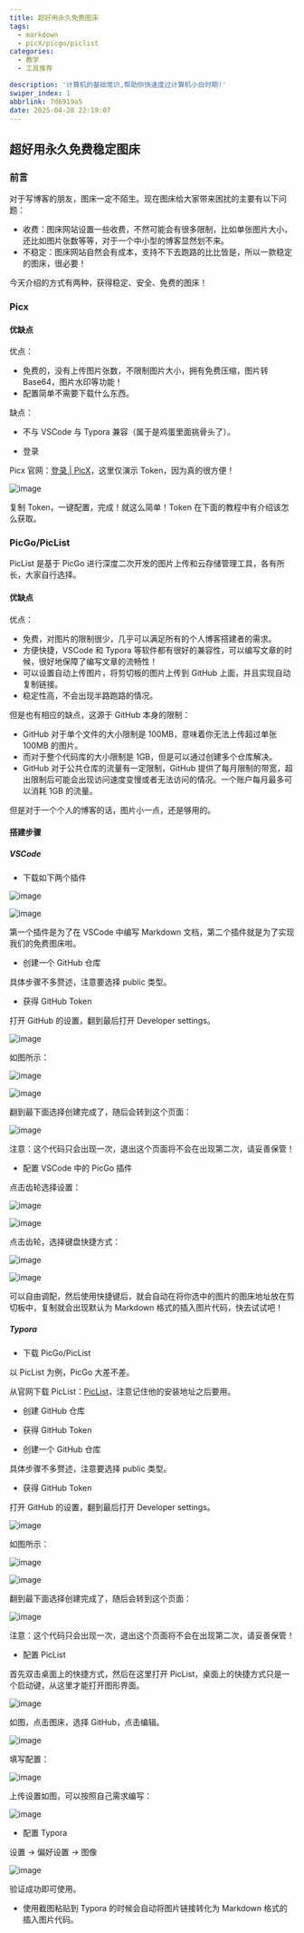 ```yaml
---
title: 超好用永久免费图床
tags:
  - markdown
  - picX/picgo/piclist
categories:
  - 教学
  - 工具推荐

description: '计算机的基础常识,帮助你快速度过计算机小白时期!'
swiper_index: 1
abbrlink: 7d6919a5
date: 2025-04-28 22:19:07
---
```


## 超好用永久免费稳定图床

### 前言

对于写博客的朋友，图床一定不陌生。现在图床给大家带来困扰的主要有以下问题：

- 收费：图床网站设置一些收费，不然可能会有很多限制，比如单张图片大小，还比如图片张数等等，对于一个中小型的博客显然划不来。
- 不稳定：图床网站自然会有成本，支持不下去跑路的比比皆是，所以一款稳定的图床，很必要！

今天介绍的方式有两种，获得稳定、安全、免费的图床！

### Picx

#### 优缺点

优点：

- 免费的，没有上传图片张数，不限制图片大小，拥有免费压缩，图片转 Base64，图片水印等功能！
- 配置简单不需要下载什么东西。

缺点：

- 不与 VSCode 与 Typora 兼容（属于是鸡蛋里面挑骨头了）。

- 登录

Picx 官网：[登录 | PicX](https://picx.xpoet.cn/#/)，这里仅演示 Token，因为真的很方便！

![image](https://moshiqiqian.github.io/picx-images-hosting/image.2h8ig3dync.webp)

复制 Token，一键配置，完成！就这么简单！Token 在下面的教程中有介绍该怎么获取。

### PicGo/PicList

PicList 是基于 PicGo 进行深度二次开发的图片上传和云存储管理工具，各有所长，大家自行选择。

#### 优缺点

优点：

- 免费，对图片的限制很少，几乎可以满足所有的个人博客搭建者的需求。
- 方便快捷，VSCode 和 Typora 等软件都有很好的兼容性，可以编写文章的时候，很好地保障了编写文章的流畅性！
- 可以设置自动上传图片，将剪切板的图片上传到 GitHub 上面，并且实现自动复制链接。
- 稳定性高，不会出现半路跑路的情况。

但是也有相应的缺点，这源于 GitHub 本身的限制：

- GitHub 对于单个文件的大小限制是 100MB，意味着你无法上传超过单张 100MB 的图片。
- 而对于整个代码库的大小限制是 1GB，但是可以通过创建多个仓库解决。
- GitHub 对于公共仓库的流量有一定限制，GitHub 提供了每月限制的带宽，超出限制后可能会出现访问速度变慢或者无法访问的情况。一个账户每月最多可以消耗 1GB 的流量。

但是对于一个个人的博客的话，图片小一点，还是够用的。

#### 搭建步骤

##### VSCode

- 下载如下两个插件

![image](https://moshiqiqian.github.io/picx-images-hosting/image.60ug5woo3s.webp)

![image](https://moshiqiqian.github.io/picx-images-hosting/image.9dd60a5dxp.webp)

第一个插件是为了在 VSCode 中编写 Markdown 文档，第二个插件就是为了实现我们的免费图床啦。

- 创建一个 GitHub 仓库

具体步骤不多赘述，注意要选择 public 类型。

- 获得 GitHub Token

打开 GitHub 的设置，翻到最后打开 Developer settings。

![image](https://moshiqiqian.github.io/picx-images-hosting/image.1lc10nh8cm.webp)

如图所示：

![image](https://moshiqiqian.github.io/picx-images-hosting/image.5tr8ah8gx0.webp)

![image](https://moshiqiqian.github.io/picx-images-hosting/image.491hb0chil.webp)

翻到最下面选择创建完成了，随后会转到这个页面：

![image](https://moshiqiqian.github.io/picx-images-hosting/image.3rbfmfctxe.webp)

注意：这个代码只会出现一次，退出这个页面将不会在出现第二次，请妥善保管！

- 配置 VSCode 中的 PicGo 插件

点击齿轮选择设置：

![image](https://moshiqiqian.github.io/picx-images-hosting/image.5q7mcrjax1.webp)

![image](https://moshiqiqian.github.io/picx-images-hosting/image.9gwry0ac1k.webp)

点击齿轮，选择键盘快捷方式：

![image](https://moshiqiqian.github.io/picx-images-hosting/image.5q7mcrjax1.webp)

![image](https://moshiqiqian.github.io/picx-images-hosting/image.1vyutt4fjd.webp)

可以自由调配，然后使用快捷键后，就会自动在将你选中的图片的图床地址放在剪切板中，复制就会出现默认为 Markdown 格式的插入图片代码，快去试试吧！

##### Typora

- 下载 PicGo/PicList

以 PicList 为例，PicGo 大差不差。

从官网下载 PicList：[PicList](https://piclist.cn/)，注意记住他的安装地址之后要用。

- 创建 GitHub 仓库

- 获得 GitHub Token

- 创建一个 GitHub 仓库

具体步骤不多赘述，注意要选择 public 类型。

- 获得 GitHub Token

打开 GitHub 的设置，翻到最后打开 Developer settings。

![image](https://moshiqiqian.github.io/picx-images-hosting/image.1lc10nh8cm.webp)

如图所示：

![image](https://moshiqiqian.github.io/picx-images-hosting/image.5tr8ah8gx0.webp)

![image](https://moshiqiqian.github.io/picx-images-hosting/image.491hb0chil.webp)

翻到最下面选择创建完成了，随后会转到这个页面：

![image](https://moshiqiqian.github.io/picx-images-hosting/image.3rbfmfctxe.webp)

注意：这个代码只会出现一次，退出这个页面将不会在出现第二次，请妥善保管！

- 配置 PicList

首先双击桌面上的快捷方式，然后在这里打开 PicList，桌面上的快捷方式只是一个启动键，从这里才能打开图形界面。

![image](https://moshiqiqian.github.io/picx-images-hosting/image.esps22g9s.webp)

如图，点击图床，选择 GitHub，点击编辑。

![image](https://moshiqiqian.github.io/picx-images-hosting/image.1ap77icxtz.webp)

填写配置：

![image](https://moshiqiqian.github.io/picx-images-hosting/image.2dowie9eth.webp)

上传设置如图，可以按照自己需求编写：

![image](https://moshiqiqian.github.io/picx-images-hosting/image.5q7mcrqkb9.webp)

- 配置 Typora

设置 -> 偏好设置 -> 图像

![image](https://moshiqiqian.github.io/picx-images-hosting/image.3d4zvkfrrj.webp)

验证成功即可使用。

- 使用截图粘贴到 Typora 的时候会自动将图片链接转化为 Markdown 格式的插入图片代码。
